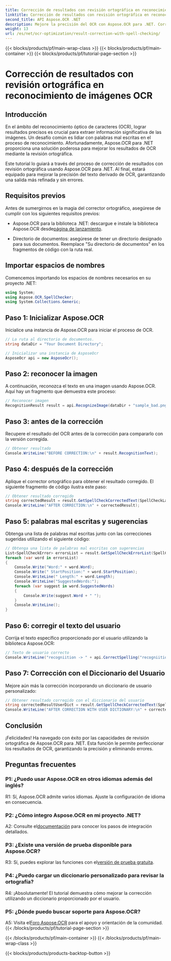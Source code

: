 ```yaml
---
title: Corrección de resultados con revisión ortográfica en reconocimiento de imágenes OCR
linktitle: Corrección de resultados con revisión ortográfica en reconocimiento de imágenes OCR
second_title: API Aspose.OCR .NET
description: Mejore la precisión del OCR con Aspose.OCR para .NET. Corrija la ortografía, personalice diccionarios y logre un reconocimiento de texto sin errores sin esfuerzo.
weight: 13
url: /es/net/ocr-optimization/result-correction-with-spell-checking/
---
```


{{< blocks/products/pf/main-wrap-class >}}
{{< blocks/products/pf/main-container >}}
{{< blocks/products/pf/tutorial-page-section >}}

# Corrección de resultados con revisión ortográfica en reconocimiento de imágenes OCR

## Introducción

En el ámbito del reconocimiento óptico de caracteres (OCR), lograr resultados precisos es crucial para extraer información significativa de las imágenes. Un desafío común es lidiar con palabras mal escritas en el proceso de reconocimiento. Afortunadamente, Aspose.OCR para .NET proporciona una solución poderosa para mejorar los resultados de OCR mediante la revisión ortográfica.

Este tutorial lo guiará a través del proceso de corrección de resultados con revisión ortográfica usando Aspose.OCR para .NET. Al final, estará equipado para mejorar la precisión del texto derivado de OCR, garantizando una salida más refinada y sin errores.

## Requisitos previos

Antes de sumergirnos en la magia del corrector ortográfico, asegúrese de cumplir con los siguientes requisitos previos:

-  Aspose.OCR para la biblioteca .NET: descargue e instale la biblioteca Aspose.OCR desde[página de lanzamiento](https://releases.aspose.com/ocr/net/).

- Directorio de documentos: asegúrese de tener un directorio designado para sus documentos. Reemplace "Su directorio de documentos" en los fragmentos de código con la ruta real.

## Importar espacios de nombres

Comencemos importando los espacios de nombres necesarios en su proyecto .NET:

```csharp
using System;
using Aspose.OCR.SpellChecker;
using System.Collections.Generic;
```

## Paso 1: Inicializar Aspose.OCR

Inicialice una instancia de Aspose.OCR para iniciar el proceso de OCR.

```csharp
// La ruta al directorio de documentos.
string dataDir = "Your Document Directory";

// Inicializar una instancia de AsposeOcr
AsposeOcr api = new AsposeOcr();
```

## Paso 2: reconocer la imagen

A continuación, reconozca el texto en una imagen usando Aspose.OCR. Aquí hay un fragmento que demuestra este proceso:

```csharp
// Reconocer imagen
RecognitionResult result = api.RecognizeImage(dataDir + "sample_bad.png", new RecognitionSettings(Language.Eng));
```

## Paso 3: antes de la corrección

Recupere el resultado del OCR antes de la corrección para compararlo con la versión corregida.

```csharp
// Obtener resultado
Console.WriteLine("BEFORE CORRECTION:\n" + result.RecognitionText);
```

## Paso 4: después de la corrección

Aplique el corrector ortográfico para obtener el resultado corregido. El siguiente fragmento de código ilustra este paso:

```csharp
// Obtener resultado corregido
string correctedResult = result.GetSpellCheckCorrectedText(SpellCheckLanguage.Eng);
Console.WriteLine("AFTER CORRECTION:\n" + correctedResult);
```

## Paso 5: palabras mal escritas y sugerencias

Obtenga una lista de palabras mal escritas junto con las correcciones sugeridas utilizando el siguiente código:

```csharp
// Obtenga una lista de palabras mal escritas con sugerencias
List<SpellCheckError> errorsList = result.GetSpellCheckErrorList(SpellCheckLanguage.Eng);
foreach (var word in errorsList)
{
	Console.Write("Word:" + word.Word);
	Console.Write(" StartPosition:" + word.StartPosition);
	Console.WriteLine(" Length:" + word.Length);
	Console.WriteLine("SuggestedWords:");
	foreach (var suggest in word.SuggestedWords)
	{
		Console.Write(suggest.Word + " ");
	}
	Console.WriteLine();
}
```

## Paso 6: corregir el texto del usuario

Corrija el texto específico proporcionado por el usuario utilizando la biblioteca Aspose.OCR:

```csharp
// Texto de usuario correcto
Console.WriteLine("recogniition -> " + api.CorrectSpelling("recogniition"));
```

## Paso 7: Corrección con el Diccionario del Usuario

Mejore aún más la corrección incorporando un diccionario de usuario personalizado:

```csharp
// Obtener resultado corregido con el diccionario del usuario
string correctedResultUserDict = result.GetSpellCheckCorrectedText(SpellCheckLanguage.Eng, dataDir+"dictionary.txt");
Console.WriteLine("AFTER CORRECTION WITH USER DICTIONARY:\n" + correctedResultUserDict);
```

## Conclusión

¡Felicidades! Ha navegado con éxito por las capacidades de revisión ortográfica de Aspose.OCR para .NET. Esta función le permite perfeccionar los resultados de OCR, garantizando la precisión y eliminando errores.

## Preguntas frecuentes

### P1: ¿Puedo usar Aspose.OCR en otros idiomas además del inglés?

R1: Sí, Aspose.OCR admite varios idiomas. Ajuste la configuración de idioma en consecuencia.

### P2: ¿Cómo integro Aspose.OCR en mi proyecto .NET?

 A2: Consulte el[documentación](https://reference.aspose.com/ocr/net/) para conocer los pasos de integración detallados.

### P3: ¿Existe una versión de prueba disponible para Aspose.OCR?

 R3: Sí, puedes explorar las funciones con el[versión de prueba gratuita](https://releases.aspose.com/).

### P4: ¿Puedo cargar un diccionario personalizado para revisar la ortografía?

R4: ¡Absolutamente! El tutorial demuestra cómo mejorar la corrección utilizando un diccionario proporcionado por el usuario.

### P5: ¿Dónde puedo buscar soporte para Aspose.OCR?

 A5: Visita el[Foro Aspose.OCR](https://forum.aspose.com/c/ocr/16) para el apoyo y orientación de la comunidad.
{{< /blocks/products/pf/tutorial-page-section >}}

{{< /blocks/products/pf/main-container >}}
{{< /blocks/products/pf/main-wrap-class >}}

{{< blocks/products/products-backtop-button >}}
